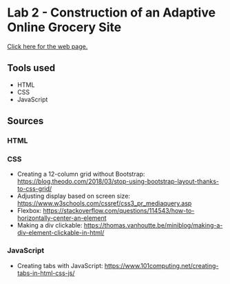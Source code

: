 # Lab 2 - Construction of an Adaptive Online Grocery Site

[Click here for the web page.](https://stevenli5.github.io/seg3125/lab02/)

## Tools used
- HTML
- CSS
- JavaScript

## Sources
### HTML
### CSS
- Creating a 12-column grid without Bootstrap: https://blog.theodo.com/2018/03/stop-using-bootstrap-layout-thanks-to-css-grid/
- Adjusting display based on screen size: https://www.w3schools.com/cssref/css3_pr_mediaquery.asp
- Flexbox: https://stackoverflow.com/questions/114543/how-to-horizontally-center-an-element
- Making a div clickable: https://thomas.vanhoutte.be/miniblog/making-a-div-element-clickable-in-html/
### JavaScript
- Creating tabs with JavaScript: https://www.101computing.net/creating-tabs-in-html-css-js/